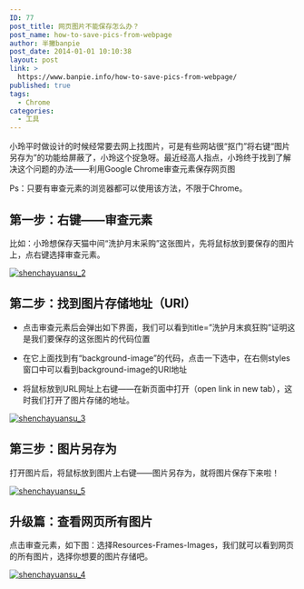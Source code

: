 ```yaml
---
ID: 77
post_title: 网页图片不能保存怎么办？
post_name: how-to-save-pics-from-webpage
author: 半撇banpie
post_date: 2014-01-01 10:10:38
layout: post
link: >
  https://www.banpie.info/how-to-save-pics-from-webpage/
published: true
tags:
  - Chrome
categories:
  - 工具
---
```

小玲平时做设计的时候经常要去网上找图片，可是有些网站很“抠门”将右键“图片另存为”的功能给屏蔽了，小玲这个捉急呀。最近经高人指点，小玲终于找到了解决这个问题的办法——利用Google Chrome审查元素保存网页图

Ps：只要有审查元素的浏览器都可以使用该方法，不限于Chrome。

## 第一步：右键——审查元素

比如：小玲想保存天猫中间“洗护月末采购”这张图片，先将鼠标放到要保存的图片上，点右键选择审查元素。

[![shenchayuansu_2][1]][1]

## 第二步：找到图片存储地址（URl）

*   点击审查元素后会弹出如下界面，我们可以看到title=”洗护月末疯狂购”证明这是我们要保存的这张图片的代码位置

*   在它上面找到有“background-image”的代码，点击一下选中，在右侧styles窗口中可以看到background-image的URI地址

*   将鼠标放到URL网址上右键——在新页面中打开（open link in new tab），这时我们打开了图片存储的地址。

[![shenchayuansu_3][2]][2]

## 第三步：图片另存为

打开图片后，将鼠标放到图片上右键——图片另存为，就将图片保存下来啦！

[![shenchayuansu_5][3]][3]

## 升级篇：查看网页所有图片

点击审查元素，如下图：选择Resources-Frames-Images，我们就可以看到网页的所有图片，选择你想要的图片存储吧。

[![shenchayuansu_4][4]][4]

<!--stackedit_data:
eyJoaXN0b3J5IjpbLTEwNTczODcyMTRdfQ==
-->

 [1]: http://www.banpie.info/wp-content/uploads/2018/11/shenchayuansu_2.jpg
 [2]: http://7arnhx.com1.z0.glb.clouddn.com/wp-content/uploads/2013/12/shenchayuansu_3.jpg
 [3]: http://7arnhx.com1.z0.glb.clouddn.com/wp-content/uploads/2013/12/shenchayuansu_5.jpg
 [4]: http://7arnhx.com1.z0.glb.clouddn.com/wp-content/uploads/2013/12/shenchayuansu_4.jpg
<!--stackedit_data:
eyJoaXN0b3J5IjpbMTQ1NjYzMzQxOV19
-->